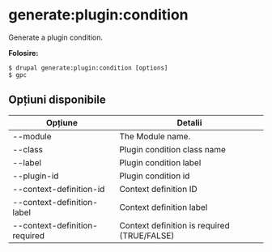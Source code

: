 # generate:plugin:condition
Generate a plugin condition.

**Folosire:**
```
$ drupal generate:plugin:condition [options]
$ gpc  
```

## Opțiuni disponibile
Opțiune | Detalii
-------|-------------
--module | The Module name.
--class | Plugin condition class name
--label | Plugin condition label
--plugin-id | Plugin condition id
--context-definition-id | Context definition ID
--context-definition-label | Context definition label
--context-definition-required | Context definition is required (TRUE/FALSE)
